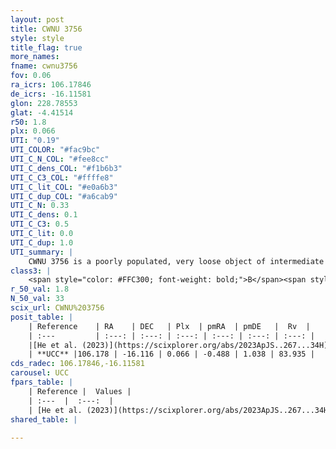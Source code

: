 ```yaml
---
layout: post
title: CWNU 3756
style: style
title_flag: true
more_names: 
fname: cwnu3756
fov: 0.06
ra_icrs: 106.17846
de_icrs: -16.11581
glon: 228.78553
glat: -4.41514
r50: 1.8
plx: 0.066
UTI: "0.19"
UTI_COLOR: "#fac9bc"
UTI_C_N_COL: "#fee8cc"
UTI_C_dens_COL: "#f1b6b3"
UTI_C_C3_COL: "#ffffe8"
UTI_C_lit_COL: "#e0a6b3"
UTI_C_dup_COL: "#a6cab9"
UTI_C_N: 0.33
UTI_C_dens: 0.1
UTI_C_C3: 0.5
UTI_C_lit: 0.0
UTI_C_dup: 1.0
UTI_summary: |
    CWNU 3756 is a poorly populated, very loose object of intermediate C3 quality. It was recently reported in the literature.
class3: |
    <span style="color: #FFC300; font-weight: bold;">B</span><span style="color: #FFC300; font-weight: bold;">B</span>
r_50_val: 1.8
N_50_val: 33
scix_url: CWNU%203756
posit_table: |
    | Reference    | RA    | DEC   | Plx  | pmRA  | pmDE   |  Rv  |
    | :---         | :---: | :---: | :---: | :---: | :---: | :---: |
    |[He et al. (2023)](https://scixplorer.org/abs/2023ApJS..267...34H) | 106.186 | -16.112 | 0.079 | -0.477 | 1.047 | 83.94 |
    | **UCC** |106.178 | -16.116 | 0.066 | -0.488 | 1.038 | 83.935 | 
cds_radec: 106.17846,-16.11581
carousel: UCC
fpars_table: |
    | Reference |  Values |
    | :---  |  :---:  |
    | [He et al. (2023)](https://scixplorer.org/abs/2023ApJS..267...34H) | `A0=1.7, m-M=14.3, logA=8.2` |
shared_table: |
    
---
```

